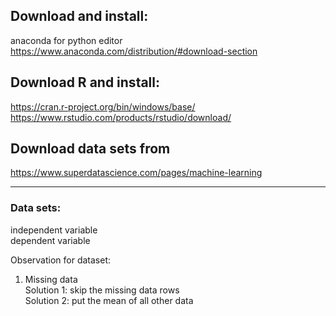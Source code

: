 
## Download and install:
anaconda for python editor  
https://www.anaconda.com/distribution/#download-section  

## Download R and install:
https://cran.r-project.org/bin/windows/base/  
https://www.rstudio.com/products/rstudio/download/  

## Download data sets from  
https://www.superdatascience.com/pages/machine-learning  

-------------------------------------------------------------------------

### Data sets:
independent variable  
dependent variable  

Observation for dataset:  
1) Missing data  
  Solution 1: skip the missing data rows  
  Solution 2: put the mean of all other data  





